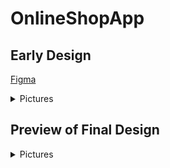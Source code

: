 # OnlineShopApp

## Early Design
[Figma](https://www.figma.com/file/Ru7BVma2ppLm6C4Ww9t30V/Post-Test-Zaki?node-id=2%3A64)

<details>
<summary>Pictures</summary>
<pre align="center">
  <img src="https://user-images.githubusercontent.com/87590846/163896811-6c2c3d1d-53c9-4f36-a694-40e0e153b59e.png">
  <img src="https://user-images.githubusercontent.com/87590846/163896847-091795d3-d328-4017-8721-a0aeff13968b.png">
</pre>
</details>

<!-- ![image](https://user-images.githubusercontent.com/87590846/163896811-6c2c3d1d-53c9-4f36-a694-40e0e153b59e.png)
![image](https://user-images.githubusercontent.com/87590846/163896847-091795d3-d328-4017-8721-a0aeff13968b.png) -->

## Preview of Final Design

<details>
<summary>Pictures</summary>
<pre align="center">
  <img src="https://user-images.githubusercontent.com/87590846/163899807-09d213dd-ce0e-4a6d-815e-ee9357a69f54.png">
  <img src="https://user-images.githubusercontent.com/87590846/163899894-93c3bbd0-6672-423f-83cf-c25247d7d046.png">
</pre>
</details>

<!-- ![image](https://user-images.githubusercontent.com/87590846/163899807-09d213dd-ce0e-4a6d-815e-ee9357a69f54.png)
![image](https://user-images.githubusercontent.com/87590846/163899894-93c3bbd0-6672-423f-83cf-c25247d7d046.png) -->

